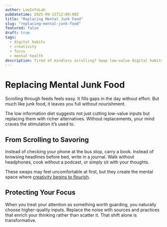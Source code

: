 ```yaml
---
author: LowInfoLab
pubDatetime: 2025-09-15T12:00:00Z
title: "Replacing Mental Junk Food"
slug: "replacing-mental-junk-food"
featured: false
draft: true
tags:
  - digital habits
  - creativity
  - focus
  - mental health
description: Tired of mindless scrolling? Swap low-value digital habits for high-quality alternatives that feed your focus and creativity.
---
```


# Replacing Mental Junk Food

Scrolling through feeds feels easy. It fills gaps in the day without effort. But much like junk food, it leaves you full without nourishment.

The low information diet suggests not just cutting low-value inputs but replacing them with richer alternatives. Without replacements, your mind craves the stimulation it’s used to.

## From Scrolling to Savoring

Instead of checking your phone at the bus stop, carry a book. Instead of browsing headlines before bed, write in a journal. Walk without headphones, cook without a podcast, or simply sit with your thoughts.

These swaps may feel uncomfortable at first, but they create the mental space where [creativity begins to flourish](../posts/the-low-information-diet-your-blueprint-for-digital-minimalism#the-rewards-of-consuming-less).

## Protecting Your Focus

When you treat your attention as something worth guarding, you naturally choose higher-quality inputs. Replace the noise with sources and practices that enrich your thinking rather than scatter it. That shift alone is transformative.
